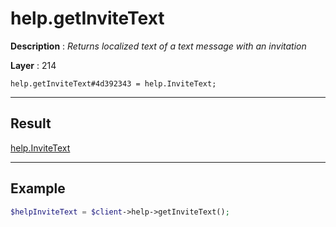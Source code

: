 # help.getInviteText

**Description** : *Returns localized text of a text message with an invitation*

**Layer** : 214

```tl
help.getInviteText#4d392343 = help.InviteText;
```

---

## Result

[help.InviteText](type/help.InviteText)

---

## Example

```php
$helpInviteText = $client->help->getInviteText();
```